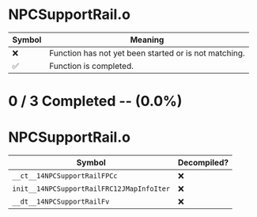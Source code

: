 # NPCSupportRail.o
| Symbol | Meaning 
| ------------- | ------------- 
| :x: | Function has not yet been started or is not matching. 
| :white_check_mark: | Function is completed. 


# 0 / 3 Completed -- (0.0%)
# NPCSupportRail.o
| Symbol | Decompiled? |
| ------------- | ------------- |
| `__ct__14NPCSupportRailFPCc` | :x: |
| `init__14NPCSupportRailFRC12JMapInfoIter` | :x: |
| `__dt__14NPCSupportRailFv` | :x: |
